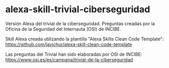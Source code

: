 # alexa-skill-trivial-ciberseguridad
Versión Alexa del trivial de la ciberseguridad. Preguntas creadas por la Oficina de la Seguridad del Internauta (OSI) de INCIBE.

Skill Alexa creada utilizando la plantilla "Alexa Skills Clean Code Template": <https://github.com/javichur/alexa-skill-clean-code-template>

Las preguntas del Trivial han sido elaboradas por OSI de INCIBE: <https://www.osi.es/es/campana/trivial-de-la-ciberseguridad>
